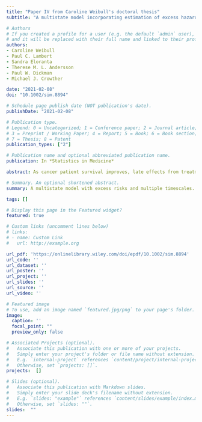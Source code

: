 ```yaml
---
title: "Paper IV from Caroline Weibull's doctoral thesis"
subtitle: "A multistate model incorporating estimation of excess hazards and multiple time scales (2021)"

# Authors
# If you created a profile for a user (e.g. the default `admin` user), write the username (folder name) here 
# and it will be replaced with their full name and linked to their profile.
authors:
- Caroline Weibull
- Paul C. Lambert
- Sandra Eloranta
- Therese M. L. Andersson
- Paul W. Dickman
- Michael J. Crowther

date: "2021-02-08"
doi: "10.1002/sim.8894"

# Schedule page publish date (NOT publication's date).
publishDate: "2021-02-08"

# Publication type.
# Legend: 0 = Uncategorized; 1 = Conference paper; 2 = Journal article;
# 3 = Preprint / Working Paper; 4 = Report; 5 = Book; 6 = Book section;
# 7 = Thesis; 8 = Patent
publication_types: ["2"]

# Publication name and optional abbreviated publication name.
publication: In *Statistics in Medicine*

abstract: As cancer patient survival improves, late effects from treatment are becoming the next clinical challenge. Chemotherapy and radiotherapy, for example, potentially increase the risk of both morbidity and mortality from second malignancies and cardiovascular disease. To provide clinically relevant population-level measures of late effects, it is of importance to (1) simultaneously estimate the risks of both morbidity and mortality, (2) partition these risks into the component expected in the absence of cancer and the component due to the cancer and its treatment, and (3) incorporate the multiple time scales of attained age, calendar time, and time since diagnosis. Multistate models provide a framework for simultaneously studying morbidity and mortality, but do not solve the problem of partitioning the risks. However, this partitioning can be achieved by applying a relative survival framework, allowing us to directly quantify the excess risk. This article proposes a combination of these two frameworks, providing one approach to address (1) to (3). Using recently developed methods in multistate modeling, we incorporate estimation of excess hazards into a multistate model. Both intermediate and absorbing state risks can be partitioned and different transitions are allowed to have different and/or multiple time scales. We illustrate our approach using data on Hodgkin lymphoma patients and excess risk of diseases of the circulatory system, and provide user-friendly Stata software with accompanying example code.

# Summary. An optional shortened abstract.
summary: A multistate model with excess risks and multiple timescales.

tags: []

# Display this page in the Featured widget?
featured: true

# Custom links (uncomment lines below)
# links:
# - name: Custom Link
#   url: http://example.org

url_pdf: 'https://onlinelibrary.wiley.com/doi/epdf/10.1002/sim.8894'
url_code: ''
url_dataset: ''
url_poster: ''
url_project: ''
url_slides: ''
url_source: ''
url_video: ''

# Featured image
# To use, add an image named `featured.jpg/png` to your page's folder. 
image:
  caption: ''
  focal_point: ""
  preview_only: false

# Associated Projects (optional).
#   Associate this publication with one or more of your projects.
#   Simply enter your project's folder or file name without extension.
#   E.g. `internal-project` references `content/project/internal-project/index.md`.
#   Otherwise, set `projects: []`.
projects:  []

# Slides (optional).
#   Associate this publication with Markdown slides.
#   Simply enter your slide deck's filename without extension.
#   E.g. `slides: "example"` references `content/slides/example/index.md`.
#   Otherwise, set `slides: ""`.
slides:  ""
---
```

